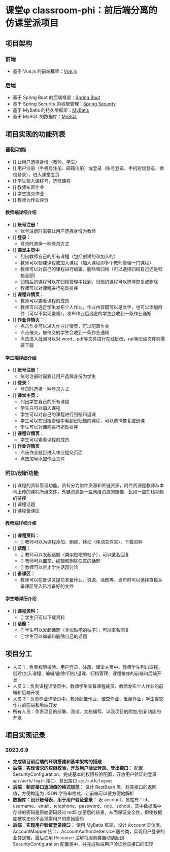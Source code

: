 # 课堂φ classroom-phi：前后端分离的仿课堂派项目

## 项目架构

### 前端

- 基于 Vue.js 的前端框架：[Vue.js](https://cn.vuejs.org/)

### 后端

- 基于 Spring Boot 的后端框架：[Spring Boot](https://spring.io/projects/spring-boot)
- 基于 Spring Security 的权限管理：[Spring Security](https://spring.io/projects/spring-security)
- 基于 MyBatis 的持久层框架：[MyBatis](https://mybatis.org/mybatis-3/zh/index.html)
- 基于 MySQL 的数据库：[MySQL](https://www.mysql.com/cn/)

## 项目实现的功能列表

### 基础功能

- [] 让用户选择身份（教师、学生）
- [] 用户注册（手机号注册、邮箱注册）或登录（账号登录、手机短信登录、微信登录），进入课堂主页
- [] 学生输入课程号，选修课程
- [] 教师布置作业
- [] 学生提交作业
- [] 教师为作业评分

#### 教师端详细介绍

- [] **账号注册：**
    - 账号注册时需要让用户选择身份为教师
- [] **登录：**
    - 登录时选择一种登录方式
- [] **课堂主页中**
    - 列出教师自己的所有课程（包括创建的和加入的）
    - 教师可以创建课程或加入课程（加入课程即多个教师管理一门课程）
    - 教师可以对自己的课程进行编辑、删除和归档（可以选择归档自己还是归档全部）
    - 归档后的课程可以在归档管理中找到，归档的课程可以选择恢复或删除
    - 教师可以对课程进行拖动排序
- [] **课程详情页：**
    - 教师可以查看课程的成员
    - 教师可以选定学生发布个人作业，作业内容既可以是文字，也可以添加附件（可以不实现查重），发布作业后选定的学生会收到一条作业通知
- [] **作业详情页：**
    - 点击作业可以进入作业详情页，可以配置作业
    - 点击催交，被催交的学生会收到一条作业通知
    - 点击进入批阅可以对 word、pdf等文件进行在线批改，rar等压缩文件则需要下载

#### 学生端详细介绍

- [] **账号注册：**
    - 账号注册时需要让用户选择身份为学生
- [] **登录：**
    - 登录时选择一种登录方式
- [] **课堂主页：**
    - 列出学生自己的所有课程
    - 学生只可以加入课程
    - 学生可以对自己的课程进行归档和退课
    - 学生可以在归档管理中看到已归档的课程，可以选择恢复或退课
    - 学生可以对课程进行拖动排序
- [] **课程详情页：**
    - 学生可以查看课程的成员
- [] **作业详情页**
    - 点击作业题目进入作业提交页面
    - 点击加号添加作业文件

### 附加/创新功能

- [] 课程的资料管理功能，资料分为附件资源和外链资源，附件资源是教师从本地上传的课程所用文件，外链资源是一些网络资源的链接，比如一些在线视频的链接
- [] 课程话题
- [] 课程备课区

#### 教师端详细介绍

- [] **课程资料：**
    - [] 教师可以为课程添加、删除、移动（移动文件夹）、下载资料
- [] **话题：**
    - [] 教师可以发起话题（类似贴吧的帖子），可以匿名回复
    - [] 教师可以置顶、编辑和删除任意的话题
    - [] 教师可以禁止学生话题讨论
- [] **备课区：**
    - 教师可以在备课区提前准备作业、资源、话题等，发布时可以选择直接从备课区导入已准备好的文件

#### 学生端详细介绍

- [] **课程资料：**
    - [] 学生只可以下载资料
- [] **话题：**
    - [] 学生可以发起话题（类似贴吧的帖子），可以匿名回复
    - [] 学生可以编辑和删除自己的话题

## 项目分工

- 人员 1：负责权限校验、用户登录、注册，课堂主页中，教师学生列出课程、创建/加入课程、编辑/删除/归档/退课、归档管理、课程排序的前端和后端开发
- 人员 2：负责课程详情页中，教师学生查看课程成员、教师发布个人作业的前端和后端开发
- 人员 3：负责作业详情页中，教师配置作业、催交作业、批阅作业，学生提交作业的前端和后端开发
- 所有人员：负责项目的部署、测试、文档编写，以及项目的附加/创新功能的开发

## 项目实现记录

### 2023.6.9

- **完成项目前后端的环境搭建和基本架构的搭建**
- **后端：实现请求的权限校验，开放用户验证登录、登出接口：** 配置
  SecurityConfiguration，完成基本的权限校验配置，开放用户验证的登录 `api/auth/login`
  接口、登出接口 `api/auth/logout`
- **后端：制定接口返回值的格式规范：** 设计 RestBean 类，封装接口的返回值，方便构造为 JSON
  字符串格式，让前端可以很方便地解析
- **数据库：设计账号表，用于用户验证登录：**
  表 account，属性有：id、username、email、telephone、password、role、school，其中数据库中存储的密码是原始密码经过
  md5 加密后的结果，从而保证安全性，即使数据库被攻击也不会泄露用户的原始密码
- **后端：实现用户验证登录接口：** 使用 MyBatis
  框架，设计 Account 实体类、AccountMapper 接口、AccountAuthorizeService 服务类，实现用户登录的业务逻辑，最后使用
  Resource 注解将服务类自动装配到 SecurityConfiguration 配置类中，并完成后端用户验证登录接口的实现
